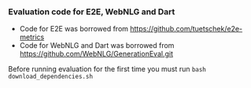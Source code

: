 ### Evaluation code for E2E, WebNLG and Dart

* Code for E2E was borrowed from https://github.com/tuetschek/e2e-metrics
* Code for WebNLG and Dart was borrowed from https://github.com/WebNLG/GenerationEval.git

Before running evaluation for the first time you must run
`bash download_dependencies.sh`
